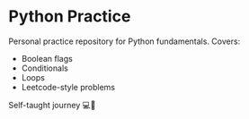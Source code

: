 # Python Practice

Personal practice repository for Python fundamentals.
Covers:
- Boolean flags
- Conditionals
- Loops
- Leetcode-style problems

Self-taught journey 💻🚀
